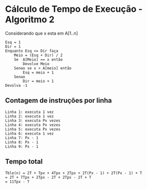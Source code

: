 # Cálculo de Tempo de Execução - Algoritmo 2

Considerando que x esta em A[1..n]

```http
Esq = 1
Dir = 1
Enquanto Esq <= Dir faça
    Meio = (Esq + Dir) / 2
    Se  A[Meio] == x então
        Devolve Meio
    Senao se x > A[meio] então
        Esq = meio + 1
    Senao
        Dir = meio + 1
Devolva -1
```

## Contagem de instruções por linha
```http
Linha 1: executa 1 vez
Linha 2: executa 1 vez
Linha 3: executa Px vezes
Linha 4: executa Px vezes
Linha 5: executa Px vezes
Linha 6: executa 1 vez
Linha 7: Px - 1
Linha 8: Px - 1
Linha 9: Px - 1
```

## Tempo total

```http
Tble(n) = 2T + Tpx + 4Tpx + 2Tpx + 2T(Px - 1) + 2T(Px - 1) + T
= 2T + 7Tpx + 2Tpx - 2T + 2Tpx - 2T + T
= 11Tpx - T
```